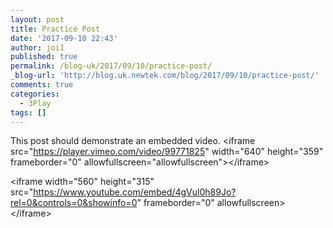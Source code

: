 ```yaml
---
layout: post
title: Practice Post
date: '2017-09-10 22:43'
author: joi1
published: true
permalink: /blog-uk/2017/09/10/practice-post/
_blog-url: 'http://blog.uk.newtek.com/blog/2017/09/10/practice-post/'
comments: true
categories:
  - 3Play
tags: []
---
```



This post should demonstrate an embedded video. &lt;iframe src="https://player.vimeo.com/video/99771825" width="640" height="359" frameborder="0" allowfullscreen="allowfullscreen"&gt;&lt;/iframe&gt;

&lt;iframe width="560" height="315" src="https://www.youtube.com/embed/4gVul0h89Jo?rel=0&controls=0&showinfo=0" frameborder="0" allowfullscreen&gt;&lt;/iframe&gt;